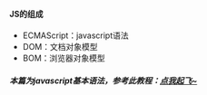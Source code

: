 #### JS的组成

- ECMAScript：javascript语法
- DOM：文档对象模型
- BOM：浏览器对象模型

##### 本篇为javascript基本语法，参考此教程：[点我起飞~](https://www.bilibili.com/video/BV1Sy4y1C7ha)

